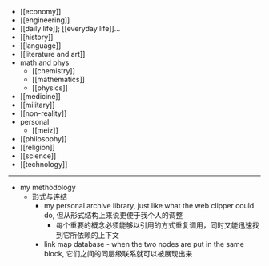 - [[economy]]
- [[engineering]]
- [[daily life]]; [[everyday life]]...
- [[history]]
- [[language]]
- [[literature and art]]
- math and phys
    - [[chemistry]]
    - [[mathematics]]
    - [[physics]]
- [[medicine]]
- [[military]]
- [[non-reality]]
- personal
    - [[meiz]]
- [[philosophy]]
- [[religion]]
- [[science]]
- [[technology]]
- ---
- my methodology
    - 形式与连结
        - my personal archive library, just like what the web clipper could do, 但从形式结构上来说更便于我个人的调整
            - 每个重要的概念必须能够以引用的方式重复调用，同时又能迅速找到它所依赖的上下文
        - link map database - when the two nodes are put in the same block, 它们之间的同层级联系就可以被展现出来
